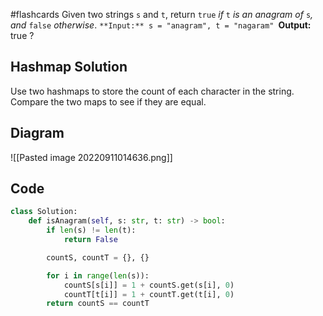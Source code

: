 #flashcards
Given two strings `s` and `t`, return `true` _if_ `t` _is an anagram of_ `s`_, and_ `false` _otherwise_.
``**Input:** s = "anagram", t = "nagaram"
``**Output:** true
?
## Hashmap Solution
Use two hashmaps to store the count of each character in the string. Compare the two maps to see if they are equal.
## Diagram
![[Pasted image 20220911014636.png]]
## Code
```python
class Solution:
    def isAnagram(self, s: str, t: str) -> bool:
        if len(s) != len(t):
            return False

        countS, countT = {}, {}

        for i in range(len(s)):
            countS[s[i]] = 1 + countS.get(s[i], 0)
            countT[t[i]] = 1 + countT.get(t[i], 0)
        return countS == countT
```
<!--SR:!2022-09-02,1,230-->
